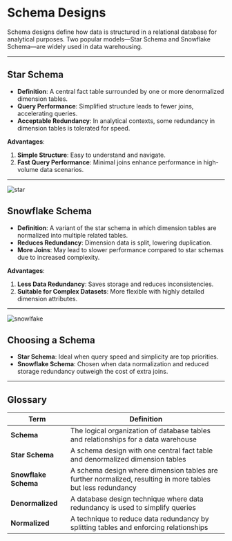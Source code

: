 # Schema Designs

Schema designs define how data is structured in a relational database for analytical purposes. Two popular models—Star Schema and Snowflake Schema—are widely used in data warehousing.

---

## Star Schema

- **Definition**: A central fact table surrounded by one or more denormalized dimension tables.
- **Query Performance**: Simplified structure leads to fewer joins, accelerating queries.
- **Acceptable Redundancy**: In analytical contexts, some redundancy in dimension tables is tolerated for speed.

**Advantages**:
1. **Simple Structure**: Easy to understand and navigate.  
2. **Fast Query Performance**: Minimal joins enhance performance in high-volume data scenarios.

---
![star](https://media.geeksforgeeks.org/wp-content/uploads/Untitled-drawing-3-2.png)


## Snowflake Schema

- **Definition**: A variant of the star schema in which dimension tables are normalized into multiple related tables.
- **Reduces Redundancy**: Dimension data is split, lowering duplication.  
- **More Joins**: May lead to slower performance compared to star schemas due to increased complexity.

**Advantages**:
1. **Less Data Redundancy**: Saves storage and reduces inconsistencies.  
2. **Suitable for Complex Datasets**: More flexible with highly detailed dimension attributes.

---
![snowlfake](https://upload.wikimedia.org/wikipedia/commons/thumb/b/b2/Snowflake-schema.png/1200px-Snowflake-schema.png)


## Choosing a Schema
- **Star Schema**: Ideal when query speed and simplicity are top priorities.  
- **Snowflake Schema**: Chosen when data normalization and reduced storage redundancy outweigh the cost of extra joins.

---

## Glossary

| **Term**          | **Definition**                                                                                 |
|-------------------|-----------------------------------------------------------------------------------------------|
| **Schema**        | The logical organization of database tables and relationships for a data warehouse            |
| **Star Schema**   | A schema design with one central fact table and denormalized dimension tables                 |
| **Snowflake Schema** | A schema design where dimension tables are further normalized, resulting in more tables but less redundancy |
| **Denormalized**  | A database design technique where data redundancy is used to simplify queries                 |
| **Normalized**    | A technique to reduce data redundancy by splitting tables and enforcing relationships         |